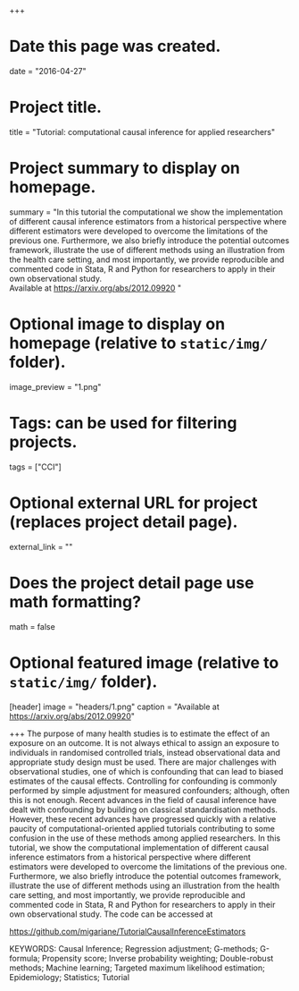 +++
# Date this page was created.
date = "2016-04-27"

# Project title.
title = "Tutorial: computational causal inference for applied researchers"

# Project summary to display on homepage.
summary = "In this tutorial the computational we show the implementation of different causal inference estimators from a historical perspective where different estimators were developed to overcome the limitations of the previous one. Furthermore, we also briefly introduce the potential outcomes framework, illustrate the use of different methods using an illustration from the health care setting, and most importantly, we provide reproducible and commented code in Stata, R and Python for researchers to apply in their own observational study.  
Available at https://arxiv.org/abs/2012.09920  "  

# Optional image to display on homepage (relative to `static/img/` folder).
image_preview = "1.png"

# Tags: can be used for filtering projects.
tags = ["CCI"]

# Optional external URL for project (replaces project detail page).
external_link = ""

# Does the project detail page use math formatting?
math = false

# Optional featured image (relative to `static/img/` folder).
[header]
image = "headers/1.png"
caption = "Available at https://arxiv.org/abs/2012.09920"

+++
The purpose of many health studies is to estimate the effect of an exposure on an outcome. It is not always ethical to assign an exposure to individuals in randomised controlled trials, instead observational data and appropriate study design must be used. There are major challenges with observational studies, one of which is confounding that can lead to biased estimates of the causal effects. Controlling for confounding is commonly performed by simple adjustment for measured confounders; although, often this is not enough. Recent advances in the field of causal inference have dealt with confounding by building on classical standardisation methods. However, these recent advances have progressed quickly with a relative paucity of computational-oriented applied tutorials contributing to some confusion in the use of these methods among applied researchers. In this tutorial, we show the computational implementation of different causal inference estimators from a historical perspective where different estimators were developed to overcome the limitations of the previous one. Furthermore, we also briefly introduce the potential outcomes framework, illustrate the use of different methods using an illustration from the health care setting, and most importantly, we provide reproducible and commented code in Stata, R and Python for researchers to apply in their own observational study. The code can be accessed at

https://github.com/migariane/TutorialCausalInferenceEstimators  

KEYWORDS: Causal Inference; Regression adjustment; G-methods; G-formula; Propensity score; Inverse probability weighting; Double-robust methods; Machine learning; Targeted maximum likelihood estimation; Epidemiology; Statistics; Tutorial  